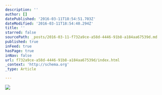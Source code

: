 ```yaml
---
description: ''
author: []
datePublished: '2016-03-11T18:54:51.703Z'
dateModified: '2016-03-11T18:54:40.294Z'
title: ''
starred: false
sourcePath: _posts/2016-03-11-f732a9ce-a58d-4446-91b8-a184aa67539d.md
published: true
inFeed: true
hasPage: true
inNav: false
url: f732a9ce-a58d-4446-91b8-a184aa67539d/index.html
_context: 'http://schema.org'
_type: Article

---
```

![](https://the-grid-user-content.s3-us-west-2.amazonaws.com/6d32c4ee-c303-4fbc-b99a-5a04adab907d.png)
